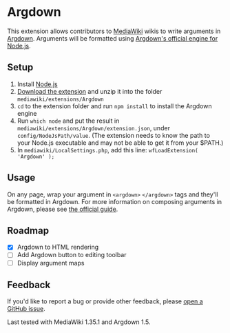 # Argdown

This extension allows contributors to [MediaWiki](https://www.mediawiki.org/wiki/MediaWiki) wikis to write arguments in [Argdown](https://argdown.org/). Arguments will be formatted using [Argdown's official engine for Node.js](https://github.com/christianvoigt/argdown).

## Setup

1. Install [Node.js](https://nodejs.org)
2. [Download the extension](https://github.com/DawnPaladin/Argdown/archive/main.zip) and unzip it into the folder `mediawiki/extensions/Argdown`
3. `cd` to the extension folder and run `npm install` to install the Argdown engine
4. Run `which node` and put the result in `mediawiki/extensions/Argdown/extension.json`, under `config/NodeJsPath/value`. (The extension needs to know the path to your Node.js executable and may not be able to get it from your $PATH.)
5. In `mediawiki/LocalSettings.php`, add this line: `wfLoadExtension( 'Argdown' );`

## Usage

On any page, wrap your argument in `<argdown>` `</argdown>` tags and they'll be formatted in Argdown. For more information on composing arguments in Argdown, please see [the official guide](https://argdown.org/guide/creating-argument-maps.html).

## Roadmap

- [x] Argdown to HTML rendering
- [ ] Add Argdown button to editing toolbar
- [ ] Display argument maps

## Feedback

If you'd like to report a bug or provide other feedback, please [open a GitHub issue](https://github.com/DawnPaladin/Argdown/issues).

Last tested with MediaWiki 1.35.1 and Argdown 1.5. 